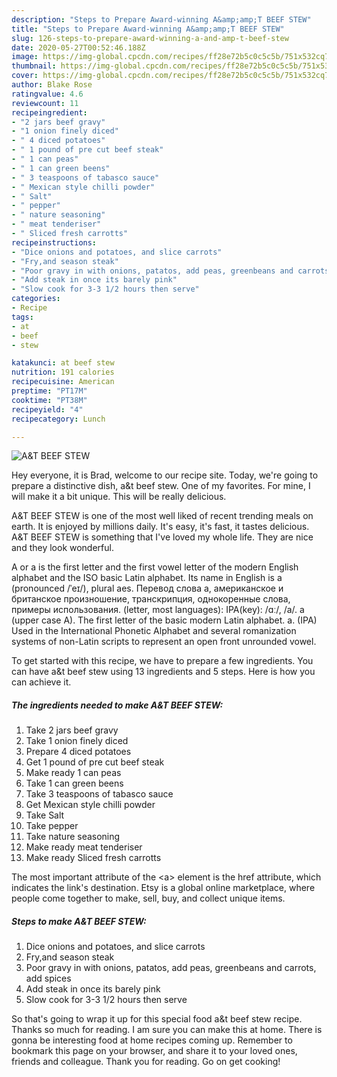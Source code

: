 ```yaml
---
description: "Steps to Prepare Award-winning A&amp;amp;T BEEF STEW"
title: "Steps to Prepare Award-winning A&amp;amp;T BEEF STEW"
slug: 126-steps-to-prepare-award-winning-a-and-amp-t-beef-stew
date: 2020-05-27T00:52:46.188Z
image: https://img-global.cpcdn.com/recipes/ff28e72b5c0c5c5b/751x532cq70/at-beef-stew-recipe-main-photo.jpg
thumbnail: https://img-global.cpcdn.com/recipes/ff28e72b5c0c5c5b/751x532cq70/at-beef-stew-recipe-main-photo.jpg
cover: https://img-global.cpcdn.com/recipes/ff28e72b5c0c5c5b/751x532cq70/at-beef-stew-recipe-main-photo.jpg
author: Blake Rose
ratingvalue: 4.6
reviewcount: 11
recipeingredient:
- "2 jars beef gravy"
- "1 onion finely diced"
- " 4 diced potatoes"
- " 1 pound of pre cut beef steak"
- " 1 can peas"
- " 1 can green beens"
- " 3 teaspoons of tabasco sauce"
- " Mexican style chilli powder"
- " Salt"
- " pepper"
- " nature seasoning"
- " meat tenderiser"
- " Sliced fresh carrotts"
recipeinstructions:
- "Dice onions and potatoes, and slice carrots"
- "Fry,and season steak"
- "Poor gravy in with onions, patatos, add peas, greenbeans and carrots, add spices"
- "Add steak in once its barely pink"
- "Slow cook for 3-3 1/2 hours then serve"
categories:
- Recipe
tags:
- at
- beef
- stew

katakunci: at beef stew 
nutrition: 191 calories
recipecuisine: American
preptime: "PT17M"
cooktime: "PT38M"
recipeyield: "4"
recipecategory: Lunch

---
```



![A&amp;T BEEF STEW](https://img-global.cpcdn.com/recipes/ff28e72b5c0c5c5b/751x532cq70/at-beef-stew-recipe-main-photo.jpg)

Hey everyone, it is Brad, welcome to our recipe site. Today, we're going to prepare a distinctive dish, a&amp;t beef stew. One of my favorites. For mine, I will make it a bit unique. This will be really delicious.

A&amp;T BEEF STEW is one of the most well liked of recent trending meals on earth. It is enjoyed by millions daily. It's easy, it's fast, it tastes delicious. A&amp;T BEEF STEW is something that I've loved my whole life. They are nice and they look wonderful.

A or a is the first letter and the first vowel letter of the modern English alphabet and the ISO basic Latin alphabet. Its name in English is a (pronounced /ˈeɪ/), plural aes. Перевод слова a, американское и британское произношение, транскрипция, однокоренные слова, примеры использования. (letter, most languages): IPA(key): /ɑː/, /a/. a (upper case A). The first letter of the basic modern Latin alphabet. a. (IPA) Used in the International Phonetic Alphabet and several romanization systems of non-Latin scripts to represent an open front unrounded vowel.


To get started with this recipe, we have to prepare a few ingredients. You can have a&amp;t beef stew using 13 ingredients and 5 steps. Here is how you can achieve it.

<!--inarticleads1-->

##### The ingredients needed to make A&amp;T BEEF STEW:

1. Take 2 jars beef gravy
1. Take 1 onion finely diced
1. Prepare  4 diced potatoes
1. Get  1 pound of pre cut beef steak
1. Make ready  1 can peas
1. Take  1 can green beens
1. Take  3 teaspoons of tabasco sauce
1. Get  Mexican style chilli powder
1. Take  Salt
1. Take  pepper
1. Take  nature seasoning
1. Make ready  meat tenderiser
1. Make ready  Sliced fresh carrotts


The most important attribute of the &lt;a&gt; element is the href attribute, which indicates the link&#39;s destination. Etsy is a global online marketplace, where people come together to make, sell, buy, and collect unique items. 

<!--inarticleads2-->

##### Steps to make A&amp;T BEEF STEW:

1. Dice onions and potatoes, and slice carrots
1. Fry,and season steak
1. Poor gravy in with onions, patatos, add peas, greenbeans and carrots, add spices
1. Add steak in once its barely pink
1. Slow cook for 3-3 1/2 hours then serve




So that's going to wrap it up for this special food a&amp;t beef stew recipe. Thanks so much for reading. I am sure you can make this at home. There is gonna be interesting food at home recipes coming up. Remember to bookmark this page on your browser, and share it to your loved ones, friends and colleague. Thank you for reading. Go on get cooking!
